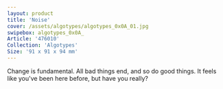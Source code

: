 ```yaml
---
layout: product
title: 'Noise'
cover: /assets/algotypes/algotypes_0x0A_01.jpg
swipebox: algotypes_0x0A_
Article: '476010'
Collection: 'Algotypes'
Size: '91 x 91 x 94 mm'
---
```

Change is fundamental. All bad things end, and so do good things. It feels like you've been here before, but have you really?
